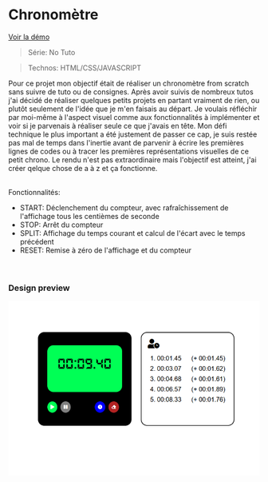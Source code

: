 # Chronomètre

[Voir la démo](https://virginiebouvarel.github.io/chronometer/)

> Série: No Tuto

> Technos: HTML/CSS/JAVASCRIPT

Pour ce projet mon objectif était de réaliser un chronomètre from scratch sans suivre de tuto ou de consignes. 
Après avoir suivis de nombreux tutos j'ai décidé de réaliser quelques petits projets en partant vraiment de rien, ou plutôt seulement de l'idée que je m'en faisais au départ. Je voulais réfléchir par moi-même à l'aspect visuel comme aux fonctionnalités à implémenter et voir si je parvenais à réaliser seule ce que j'avais en tête.
Mon défi technique le plus important a été justement de passer ce cap, je suis restée pas mal de temps dans l'inertie avant de parvenir à écrire les premières lignes de codes ou à tracer les premières représentations visuelles de ce petit chrono.
Le rendu n'est pas extraordinaire mais l'objectif est atteint, j'ai créer qelque chose de a à z et ça fonctionne.<br><br>


Fonctionnalités:
- START: Déclenchement du compteur, avec rafraîchissement de l'affichage tous les centièmes de seconde
- STOP: Arrêt du compteur
- SPLIT: Affichage du temps courant et calcul de l'écart avec le temps précédent
- RESET: Remise à zéro de l'affichage et du compteur <br><br><br>


### Design preview

![Design preview for this project ](./src/preview.png)





